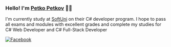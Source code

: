 ### Hello! I'm [Petko Petkov](https://github.com/petkopetkov90) 🖐🏻

I'm currently study at [SoftUni](https://softuni.bg/curriculum) on their C# developer program. I hope to pass all exams and modules with excellent grades and complete my studies for C# Web Developer and C# Full-Stack Developer

[![Facebook](https://img.shields.io/badge/-Facebook-00B2FF?style=flat-square&logo=Facebook&logoColor=white)](https://www.facebook.com/petkopetkov900808)
